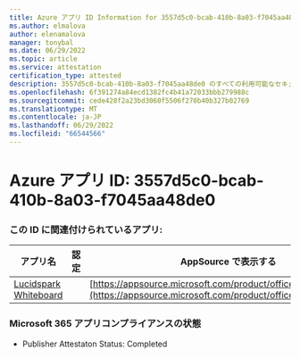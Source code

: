```yaml
---
title: Azure アプリ ID Information for 3557d5c0-bcab-410b-8a03-f7045aa48de0
ms.author: elmalova
author: elenamalova
manager: tonybal
ms.date: 06/29/2022
ms.topic: article
ms.service: attestation
certification_type: attested
description: 3557d5c0-bcab-410b-8a03-f7045aa48de0 のすべての利用可能なセキュリティとコンプライアンス情報。
ms.openlocfilehash: 6f391274a84ecd1382fc4b41a72033bbb279988c
ms.sourcegitcommit: cede428f2a23bd3060f5506f270b40b327b02769
ms.translationtype: MT
ms.contentlocale: ja-JP
ms.lasthandoff: 06/29/2022
ms.locfileid: "66544566"
---
```

# <a name="azure-app-id-3557d5c0-bcab-410b-8a03-f7045aa48de0"></a>Azure アプリ ID: 3557d5c0-bcab-410b-8a03-f7045aa48de0


### <a name="apps-associated-with-this-id"></a>この ID に関連付けられているアプリ:
| **アプリ名** | **認定** | **AppSource で表示する** |
|--------------|---------------|-----------------------|
| [Lucidspark Whiteboard](../forward/WA200002583.md) |  | [https://appsource.microsoft.com/product/office/WA200002583](https://appsource.microsoft.com/product/office/WA200002583) |

### <a name="microsoft-365-app-compliance-status"></a>Microsoft 365 アプリコンプライアンスの状態
- Publisher Attestaton Status: Completed
